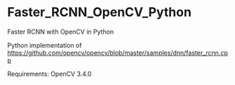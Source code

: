 # Faster_RCNN_OpenCV_Python

Faster RCNN with OpenCV in Python

Python implementation of https://github.com/opencv/opencv/blob/master/samples/dnn/faster_rcnn.cpp 

Requirements: OpenCV 3.4.0

